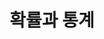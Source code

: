 ---
layout: list
title: 확률과 통계
slug: probability-statistics
description: >
  확률과 통계에 관련된 학습 및 연구 내용을 다룹니다.
sitemap: true
---
